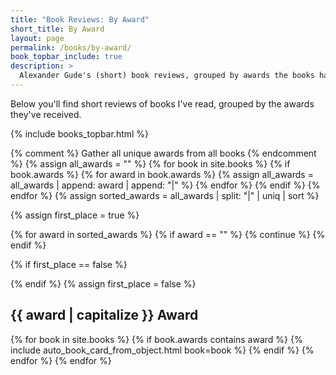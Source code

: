 ```yaml
---
title: "Book Reviews: By Award"
short_title: By Award
layout: page
permalink: /books/by-award/
book_topbar_include: true
description: >
  Alexander Gude's (short) book reviews, grouped by awards the books have won.
---
```


Below you'll find short reviews of books I've read, grouped by the awards they've received.

{% include books_topbar.html %}

{% comment %} Gather all unique awards from all books {% endcomment %}
{% assign all_awards = "" %}
{% for book in site.books %}
  {% if book.awards %}
    {% for award in book.awards %}
      {% assign all_awards = all_awards | append: award | append: "|" %}
    {% endfor %}
  {% endif %}
{% endfor %}
{% assign sorted_awards = all_awards | split: "|" | uniq | sort %}

{% assign first_place = true %}

{% for award in sorted_awards %}
  {% if award == "" %}
    {% continue %}
  {% endif %}

  {% if first_place == false %}
</div>
  {% endif %}
  {% assign first_place = false %}

<h2 class="book-list-headline">{{ award | capitalize }} Award</h2>
<div class="card-grid">

  {% for book in site.books %}
    {% if book.awards contains award %}
      {% include auto_book_card_from_object.html book=book %}
    {% endif %}
  {% endfor %}
{% endfor %}
</div>
